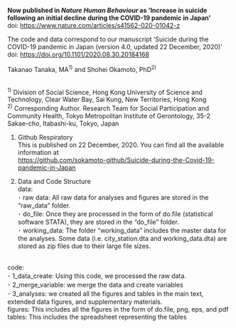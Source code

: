<b> Now published in <I>Nature Human Behaviour</I> as 'Increase in suicide following an initial decline during the COVID-19 pandemic in Japan' </b><br> 
doi: https://www.nature.com/articles/s41562-020-01042-z <br>

The code and data correspond to our manuscript ‘Suicide during the COVID-19 pandemic in Japan (version 4.0, updated 22 December, 2020)’ <br>
doi: https://doi.org/10.1101/2020.08.30.20184168 <br>

Takanao Tanaka, MA<sup>1)</sup> and Shohei Okamoto, PhD<sup>2)</sup> <br>

<br>
<sup>1)</sup> Division of Social Science, Hong Kong University of Science and Technology, Clear Water Bay, Sai Kung, New Territories, Hong Kong <br>
<sup>2)</sup> Corresponding Author. Research Team for Social Participation and Community Health, Tokyo Metropolitan Institute of Gerontology, 35-2 Sakae-cho, Itabashi-ku, Tokyo, Japan <br>

1.	Github Respiratory <br>
This is published on 22 December, 2020. You can find all the available information at <br>
https://github.com/sokamoto-github/Suicide-during-the-Covid-19-pandemic-in-Japan <br>

2.	Data and Code Structure <br>
data: <br>
･	raw data: All raw data for analyses and figures are stored in the “raw_data” folder. <br>
･	do_file: Once they are processed in the form of do.file (statistical software STATA), they are stored in the “do_file” folder. <br>
･	working_data: The folder “working_data” includes the master data for the analyses. Some data (i.e. city_station.dta and working_data.dta) are stored as zip files due to their large file sizes. <br>
<br>
code:  <br>
･	1_data_create: Using this code, we processed the raw data. <br>
･	2_merge_variable: we merge the data and create variables <br>
･	3_analyses: we created all the figures and tables in the main text, extended data figures, and supplementary materials. <br>
figures: This includes all the figures in the form of do.file, png, eps, and pdf <br>
tables: This includes the spreadsheet representing the tables <br>
